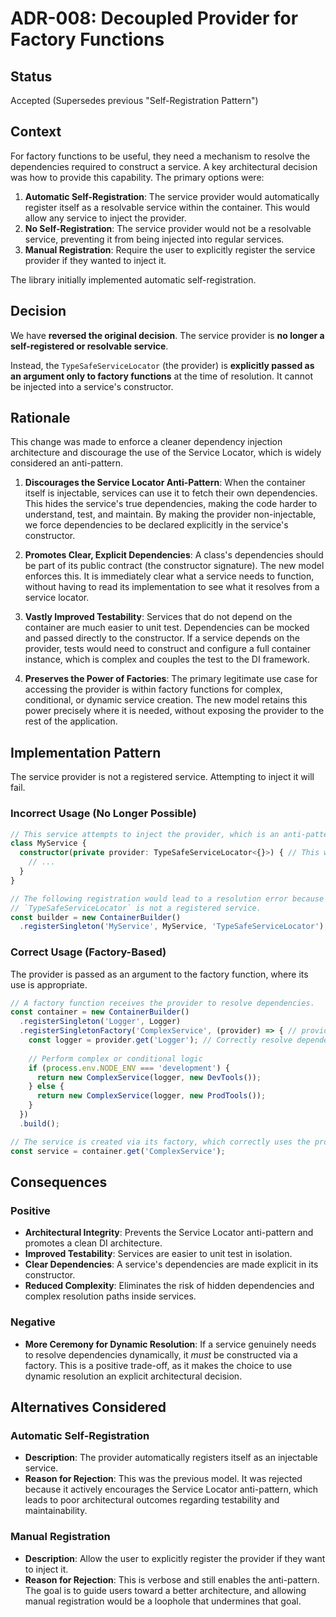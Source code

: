 # ADR-008: Decoupled Provider for Factory Functions

## Status

Accepted (Supersedes previous "Self-Registration Pattern")

## Context

For factory functions to be useful, they need a mechanism to resolve the dependencies required to construct a service. A key architectural decision was how to provide this capability. The primary options were:

1.  **Automatic Self-Registration**: The service provider would automatically register itself as a resolvable service within the container. This would allow any service to inject the provider.
2.  **No Self-Registration**: The service provider would not be a resolvable service, preventing it from being injected into regular services.
3.  **Manual Registration**: Require the user to explicitly register the service provider if they wanted to inject it.

The library initially implemented automatic self-registration.

## Decision

We have **reversed the original decision**. The service provider is **no longer a self-registered or resolvable service**. 

Instead, the `TypeSafeServiceLocator` (the provider) is **explicitly passed as an argument only to factory functions** at the time of resolution. It cannot be injected into a service's constructor.

## Rationale

This change was made to enforce a cleaner dependency injection architecture and discourage the use of the Service Locator, which is widely considered an anti-pattern.

1.  **Discourages the Service Locator Anti-Pattern**: When the container itself is injectable, services can use it to fetch their own dependencies. This hides the service's true dependencies, making the code harder to understand, test, and maintain. By making the provider non-injectable, we force dependencies to be declared explicitly in the service's constructor.

2.  **Promotes Clear, Explicit Dependencies**: A class's dependencies should be part of its public contract (the constructor signature). The new model enforces this. It is immediately clear what a service needs to function, without having to read its implementation to see what it resolves from a service locator.

3.  **Vastly Improved Testability**: Services that do not depend on the container are much easier to unit test. Dependencies can be mocked and passed directly to the constructor. If a service depends on the provider, tests would need to construct and configure a full container instance, which is complex and couples the test to the DI framework.

4.  **Preserves the Power of Factories**: The primary legitimate use case for accessing the provider is within factory functions for complex, conditional, or dynamic service creation. The new model retains this power precisely where it is needed, without exposing the provider to the rest of the application.

## Implementation Pattern

The service provider is not a registered service. Attempting to inject it will fail.

### Incorrect Usage (No Longer Possible)

```typescript
// This service attempts to inject the provider, which is an anti-pattern.
class MyService {
  constructor(private provider: TypeSafeServiceLocator<{}>) { // This will fail
    // ...
  }
}

// The following registration would lead to a resolution error because
// `TypeSafeServiceLocator` is not a registered service.
const builder = new ContainerBuilder()
  .registerSingleton('MyService', MyService, 'TypeSafeServiceLocator');
```

### Correct Usage (Factory-Based)

The provider is passed as an argument to the factory function, where its use is appropriate.

```typescript
// A factory function receives the provider to resolve dependencies.
const container = new ContainerBuilder()
  .registerSingleton('Logger', Logger)
  .registerSingletonFactory('ComplexService', (provider) => { // provider is passed here
    const logger = provider.get('Logger'); // Correctly resolve dependencies
    
    // Perform complex or conditional logic
    if (process.env.NODE_ENV === 'development') {
      return new ComplexService(logger, new DevTools());
    } else {
      return new ComplexService(logger, new ProdTools());
    }
  })
  .build();

// The service is created via its factory, which correctly uses the provider.
const service = container.get('ComplexService');
```

## Consequences

### Positive

*   **Architectural Integrity**: Prevents the Service Locator anti-pattern and promotes a clean DI architecture.
*   **Improved Testability**: Services are easier to unit test in isolation.
*   **Clear Dependencies**: A service's dependencies are made explicit in its constructor.
*   **Reduced Complexity**: Eliminates the risk of hidden dependencies and complex resolution paths inside services.

### Negative

*   **More Ceremony for Dynamic Resolution**: If a service genuinely needs to resolve dependencies dynamically, it *must* be constructed via a factory. This is a positive trade-off, as it makes the choice to use dynamic resolution an explicit architectural decision.

## Alternatives Considered

### Automatic Self-Registration

*   **Description**: The provider automatically registers itself as an injectable service.
*   **Reason for Rejection**: This was the previous model. It was rejected because it actively encourages the Service Locator anti-pattern, which leads to poor architectural outcomes regarding testability and maintainability.

### Manual Registration

*   **Description**: Allow the user to explicitly register the provider if they want to inject it.
*   **Reason for Rejection**: This is verbose and still enables the anti-pattern. The goal is to guide users toward a better architecture, and allowing manual registration would be a loophole that undermines that goal.